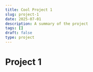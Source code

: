 ```yaml
---
title: Cool Project 1
slug: project-1
date: 2025-07-01
description: A summary of the project
tags: []
draft: false
type: project
---
```


# Project 1